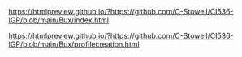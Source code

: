 https://htmlpreview.github.io/?https://github.com/C-Stowell/CI536-IGP/blob/main/Bux/index.html

https://htmlpreview.github.io/?https://github.com/C-Stowell/CI536-IGP/blob/main/Bux/profilecreation.html

